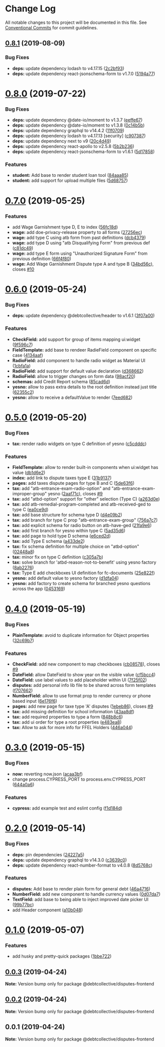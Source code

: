 # Change Log

All notable changes to this project will be documented in this file.
See [Conventional Commits](https://conventionalcommits.org) for commit guidelines.

## [0.8.1](https://github.com/debtcollective/disputes/compare/v0.8.0...v0.8.1) (2019-08-09)


### Bug Fixes

* **deps:** update dependency lodash to v4.17.15 ([2c2bf93](https://github.com/debtcollective/disputes/commit/2c2bf93))
* **deps:** update dependency react-jsonschema-form to v1.7.0 ([5194a77](https://github.com/debtcollective/disputes/commit/5194a77))





# [0.8.0](https://github.com/debtcollective/disputes/compare/v0.7.0...v0.8.0) (2019-07-22)


### Bug Fixes

* **deps:** update dependency @date-io/moment to v1.3.7 ([eeffe67](https://github.com/debtcollective/disputes/commit/eeffe67))
* **deps:** update dependency @date-io/moment to v1.3.8 ([0c14b5b](https://github.com/debtcollective/disputes/commit/0c14b5b))
* **deps:** update dependency graphql to v14.4.2 ([11f0709](https://github.com/debtcollective/disputes/commit/11f0709))
* **deps:** update dependency lodash to v4.17.13 [security] ([c907387](https://github.com/debtcollective/disputes/commit/c907387))
* **deps:** update dependency next to v9 ([20c4d49](https://github.com/debtcollective/disputes/commit/20c4d49))
* **deps:** update dependency react-apollo to v2.5.8 ([5b2b236](https://github.com/debtcollective/disputes/commit/5b2b236))
* **deps:** update dependency react-jsonschema-form to v1.6.1 ([5d17858](https://github.com/debtcollective/disputes/commit/5d17858))


### Features

* **student:** Add base to render student loan tool ([84aaa85](https://github.com/debtcollective/disputes/commit/84aaa85))
* **student:** add support for upload multiple files ([5d68757](https://github.com/debtcollective/disputes/commit/5d68757))





# [0.7.0](https://github.com/debtcollective/disputes/compare/v0.6.0...v0.7.0) (2019-05-25)


### Features

* add Wage Garnishment type D, E to index ([56fc18d](https://github.com/debtcollective/disputes/commit/56fc18d))
* **wage:** add doe-privacy-release property to all forms ([27256ec](https://github.com/debtcollective/disputes/commit/27256ec))
* **wage:** add type C using atb form from past definitions ([dcb4379](https://github.com/debtcollective/disputes/commit/dcb4379))
* **wage:** add type D using "atb Disqualifying Form" from previous def ([c81dc49](https://github.com/debtcollective/disputes/commit/c81dc49))
* **wage:** add type E form using "Unauthorized Signature Form" from previous definition ([66f4f80](https://github.com/debtcollective/disputes/commit/66f4f80))
* **wage:** Add Wage Garnishment Dispute type A and type B ([34bd56c](https://github.com/debtcollective/disputes/commit/34bd56c)), closes [#10](https://github.com/debtcollective/disputes/issues/10)





# [0.6.0](https://github.com/debtcollective/disputes/compare/v0.5.0...v0.6.0) (2019-05-24)


### Bug Fixes

* **deps:** update dependency @debtcollective/header to v1.6.1 ([3f07a00](https://github.com/debtcollective/disputes/commit/3f07a00))


### Features

* **CheckField:** add support for group of items mapping ui:widget ([9f596c7](https://github.com/debtcollective/disputes/commit/9f596c7))
* **FieldTemplate:** add base to rendeer RadieField component on specific case ([4134aaf](https://github.com/debtcollective/disputes/commit/4134aaf))
* **RadioField:** add component to handle radio widget as Material UI ([1cbfa1a](https://github.com/debtcollective/disputes/commit/1cbfa1a))
* **RadioField:** add support for default value declaration ([d368662](https://github.com/debtcollective/disputes/commit/d368662))
* **RadioField:** allow to trigger changes on form data ([98acf20](https://github.com/debtcollective/disputes/commit/98acf20))
* **schemas:** add Credit Report schema ([85cad6d](https://github.com/debtcollective/disputes/commit/85cad6d))
* **yesno:** allow to pass extra details to the root definition instead just title ([62355c2](https://github.com/debtcollective/disputes/commit/62355c2))
* **yesno:** allow to receive a defaultValue to render ([7eed682](https://github.com/debtcollective/disputes/commit/7eed682))





# [0.5.0](https://github.com/debtcollective/disputes/compare/v0.4.0...v0.5.0) (2019-05-20)


### Bug Fixes

* **tax:** render radio widgets on type C definition of yesno ([c5cdddc](https://github.com/debtcollective/disputes/commit/c5cdddc))


### Features

* **FieldTemplate:** allow to render built-in components when ui:widget has value ([db1d6e2](https://github.com/debtcollective/disputes/commit/db1d6e2))
* **index:** add link to dispute taxes type E ([31b9137](https://github.com/debtcollective/disputes/commit/31b9137))
* **pages:** add taxes dispute pages for type B and C ([5de63f6](https://github.com/debtcollective/disputes/commit/5de63f6))
* **tax:** add "atb-entrance-exam-radio-option" and "atb-entrance-exam-improper-group" yesno ([2aaf71c](https://github.com/debtcollective/disputes/commit/2aaf71c)), closes [#9](https://github.com/debtcollective/disputes/issues/9)
* **tax:** add "atbd-option" support for "other" selection (Type C) ([a263d0e](https://github.com/debtcollective/disputes/commit/a263d0e))
* **tax:** add atb-remedial-program-completed and atb-received-ged to type C ([ea0ce9d](https://github.com/debtcollective/disputes/commit/ea0ce9d))
* **tax:** add base structure for schema type D ([d4e09b2](https://github.com/debtcollective/disputes/commit/d4e09b2))
* **tax:** add branch for type C prop "atb-entrance-exam-group" ([756a7c7](https://github.com/debtcollective/disputes/commit/756a7c7))
* **tax:** add explicit schema for radio button on atb-have-ged ([21fa9e6](https://github.com/debtcollective/disputes/commit/21fa9e6))
* **tax:** add first branch for yesno within type C ([5ad35d6](https://github.com/debtcollective/disputes/commit/5ad35d6))
* **tax:** add page to hold type D schema ([e6ced2d](https://github.com/debtcollective/disputes/commit/e6ced2d))
* **tax:** add Type E schema ([a433de2](https://github.com/debtcollective/disputes/commit/a433de2))
* **tax:** fix schema definition for multiple choice on "atbd-option" ([02448a8](https://github.com/debtcollective/disputes/commit/02448a8))
* **tax:** minor fix on type C definition ([c305a7b](https://github.com/debtcollective/disputes/commit/c305a7b))
* **tax:** solve branch for 'atbd-reason-not-to-benefit' using yesno factory ([8ab2276](https://github.com/debtcollective/disputes/commit/8ab2276))
* **tax:** Type E add checkboxes UI definition for fc-documents ([25e822f](https://github.com/debtcollective/disputes/commit/25e822f))
* **yesno:** add default value to yesno factory ([d1dfa04](https://github.com/debtcollective/disputes/commit/d1dfa04))
* **yesno:** add factory to create schema for branched yesno questions across the app ([0453169](https://github.com/debtcollective/disputes/commit/0453169))





# [0.4.0](https://github.com/debtcollective/disputes/compare/v0.3.0...v0.4.0) (2019-05-19)


### Bug Fixes

* **PlainTemplate:** avoid to duplicate information for Object properties ([32c69b7](https://github.com/debtcollective/disputes/commit/32c69b7))


### Features

* **CheckField:** add new component to map checkboxes ([cb08578](https://github.com/debtcollective/disputes/commit/cb08578)), closes [#9](https://github.com/debtcollective/disputes/issues/9)
* **DateField:** allow DateField to show year on the visible value ([cf5bcc4](https://github.com/debtcollective/disputes/commit/cf5bcc4))
* **DateField:** use label values to add placeholder within UI ([7f25f02](https://github.com/debtcollective/disputes/commit/7f25f02))
* **disputes:** add personal info lib file to be shared across form templates ([f707662](https://github.com/debtcollective/disputes/commit/f707662))
* **NumberField:** allow to use format prop to render currency or phone based input ([6e176f6](https://github.com/debtcollective/disputes/commit/6e176f6))
* **pages:** add new page for taxe type 'A' disputes ([1ebeb86](https://github.com/debtcollective/disputes/commit/1ebeb86)), closes [#9](https://github.com/debtcollective/disputes/issues/9)
* **tax:** add missing definition for school information ([43aa8df](https://github.com/debtcollective/disputes/commit/43aa8df))
* **tax:** add required properties to type a form ([848b8c6](https://github.com/debtcollective/disputes/commit/848b8c6))
* **tax:** add ui order for type a root properties ([e483ea8](https://github.com/debtcollective/disputes/commit/e483ea8))
* **tax:** Allow to ask for more info for FFEL Holders ([446a044](https://github.com/debtcollective/disputes/commit/446a044))





# [0.3.0](https://github.com/debtcollective/disputes/compare/v0.2.0...v0.3.0) (2019-05-15)


### Bug Fixes

* **now:** reverting now.json ([acaa3bf](https://github.com/debtcollective/disputes/commit/acaa3bf))
* change process.CYPRESS_PORT to process.env.CYPRESS_PORT ([644a0a6](https://github.com/debtcollective/disputes/commit/644a0a6))


### Features

* **cypress:** add example test and eslint config ([f1d184d](https://github.com/debtcollective/disputes/commit/f1d184d))





# [0.2.0](https://github.com/debtcollective/disputes/compare/v0.1.0...v0.2.0) (2019-05-14)


### Bug Fixes

* **deps:** pin dependencies ([24227a5](https://github.com/debtcollective/disputes/commit/24227a5))
* **deps:** update dependency graphql to v14.3.0 ([c3639c0](https://github.com/debtcollective/disputes/commit/c3639c0))
* **deps:** update dependency react-number-format to v4.0.8 ([8d5768c](https://github.com/debtcollective/disputes/commit/8d5768c))


### Features

* **disputes:** Add base to render plain form for general debt ([46a4716](https://github.com/debtcollective/disputes/commit/46a4716))
* **NumberField:** add new component to handle currency values ([0d07da7](https://github.com/debtcollective/disputes/commit/0d07da7))
* **TextField:** add base to being able to inject improved date picker UI ([99b77bc](https://github.com/debtcollective/disputes/commit/99b77bc))
* add Header component ([a10b048](https://github.com/debtcollective/disputes/commit/a10b048))





# [0.1.0](https://github.com/debtcollective/disputes/compare/v0.0.3...v0.1.0) (2019-05-07)


### Features

* add husky and pretty-quick packages ([1bbe722](https://github.com/debtcollective/disputes/commit/1bbe722))





## [0.0.3](https://github.com/debtcollective/disputes/compare/v0.0.2...v0.0.3) (2019-04-24)

**Note:** Version bump only for package @debtcollective/disputes-frontend





## [0.0.2](https://github.com/debtcollective/disputes/compare/v0.0.1...v0.0.2) (2019-04-24)

**Note:** Version bump only for package @debtcollective/disputes-frontend





## 0.0.1 (2019-04-24)

**Note:** Version bump only for package @debtcollective/disputes-frontend
